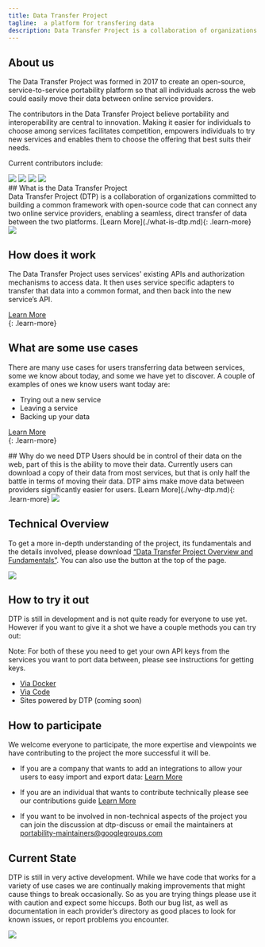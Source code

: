 ```yaml
---
title: Data Transfer Project
tagline:  a platform for transfering data
description: Data Transfer Project is a collaboration of organizations committed to building a common framework with open-source code that can connect any two online service providers, enabling a seamless, direct transfer of data between the two platforms.
---
```


## About us

The Data Transfer Project was formed in 2017 to create an open-source, service-to-service portability platform so that all individuals across the web could easily move their data between online service providers.

The contributors in the Data Transfer Project believe portability and interoperability are central to innovation. Making it easier for individuals to choose among services facilitates competition, empowers individuals to try new services and enables them to choose the offering that best suits their needs.

Current contributors include:

<div class="contributors-container">
	<img class="logo-image" src="./images/logo-facebook.png">
	<img class="logo-image" src="./images/logo-google.png">
	<img class="logo-image" src="./images/logo-microsoft.png">
	<img class="logo-image" src="./images/logo-twitter.png">
</div>


<div class="section" markdown="1">
<span class="section-text">  
## What is the Data Transfer Project
<div class="mustache">
</div>
Data Transfer Project (DTP) is a collaboration of organizations committed to building a common framework with open-source code that can connect any two online service providers, enabling a seamless, direct transfer of data between the two platforms.  
[Learn More](./what-is-dtp.md){: .learn-more}  
</span>
<img class="section-image" src="./images/AI_Blue_FileSharing.png">  
</div>

## How does it work
<div class="mustache">
</div>

The Data Transfer Project uses services' existing APIs and authorization mechanisms to access data. It then uses service specific adapters to transfer that data into a common format, and then back into the new service’s API.

[Learn More](./how-does-dtp-work.md)  
{: .learn-more}  

## What are some use cases
<div class="mustache">
</div>

There are many use cases for users transferring data between services, some we know about today, and some we have yet to discover. A couple of examples of ones we know users want today are:

  * Trying out a new service
  * Leaving a service
  * Backing up your data

[Learn More](./use-cases.md)  
{: .learn-more}  

<div class="section" markdown="1">
<span class="section-text">  
## Why do we need DTP
Users should be in control of their data on the web, part of this is the ability to move their data. Currently users can download a copy of their data from most services, but that is only half the battle in terms of moving their data. DTP aims make move data between providers significantly easier for users.  
[Learn More](./why-dtp.md){: .learn-more}  
</span>
<img class="section-image" src="./images/AI_Blue_QA.png">   
</div>

## Technical Overview
<div class="mustache">
</div>

To get a more in-depth understanding of the project, its fundamentals and the details involved, please download [“Data Transfer Project Overview and Fundamentals”](./dtp-overview.pdf). You can also use the button at the top of the page.

<a href="./dtp-overview.pdf" class="download-link" ><img class="download-image" src="./images/download.png"></a>

## How to try it out
<div class="mustache">
</div>

DTP is still in development and is not quite ready for everyone to use yet. However if you want to give it a shot we have a couple methods you can try out:

Note: For both of these you need to get your own API keys from the services you want to port data between, please see instructions for getting keys.

  * [Via Docker](https://github.com/google/data-transfer-project/blob/master/Documentation/RunFromDocker.md)
  * [Via Code](https://github.com/google/data-transfer-project/blob/master/Documentation/Developer.md)
  * Sites powered by DTP (coming soon)


## How to participate
<div class="mustache">
</div>

We welcome everyone to participate, the more expertise and viewpoints we have contributing to the project the more successful it will be.

  * If you are a company that wants to add an integrations to allow your users to easy import and export data: [Learn More](https://github.com/google/data-transfer-project/blob/master/Documentation/Integration.md) 
  
  * If you are an individual that wants to contribute technically please see our contributions guide [Learn More](https://github.com/google/data-transfer-project/blob/master/Documentation/Developer.md) 
  
  * If you want to be involved in non-technical aspects of the project you can join the discussion at dtp-discuss or email the maintainers at portability-maintainers@googlegroups.com  


## Current State

DTP is still in very active development. While we have code that works for a variety of use cases we are continually making improvements that might cause things to break occasionally. So as you are trying things please use it with caution and expect some hiccups. Both our bug list, as well as documentation in each provider’s directory as good places to look for known issues, or report problems you encounter.

<img class="section-image" src="./images/AI_Blue_User data.png">   

